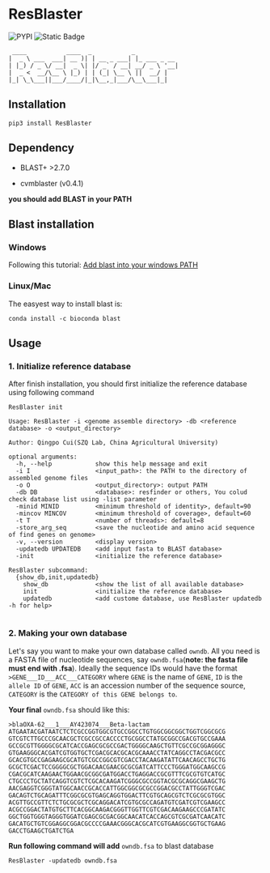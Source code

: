 # ResBlaster

![PYPI](https://img.shields.io/pypi/v/ResBlaster)
![Static Badge](https://img.shields.io/badge/OS-_Windows_%7C_Mac_%7C_Linux-steelblue)

```
 ____           ____  _           _
|  _ \ ___  ___| __ )| | __ _ ___| |_ ___ _ __
| |_) / _ \/ __|  _ \| |/ _` / __| __/ _ \ '__|
|  _ <  __/\__ \ |_) | | (_| \__ \ ||  __/ |
|_| \_\___||___/____/|_|\__,_|___/\__\___|_|

```

## Installation
```shell
pip3 install ResBlaster
```

## Dependency

*   BLAST+ >2.7.0

*   cvmblaster (v0.4.1)

**you should add BLAST in your PATH**

## Blast installation

### Windows

Following this tutorial: [Add blast into your windows PATH](http://82.157.185.121:22300/shares/BevQrP0j8EXn76p7CwfheA)

### Linux/Mac

The easyest way to install blast is:
```shell
conda install -c bioconda blast
```

## Usage

### 1. Initialize reference database

After finish installation, you should first initialize the reference database using following command
```shell
ResBlaster init
```

```shell
Usage: ResBlaster -i <genome assemble directory> -db <reference database> -o <output_directory>

Author: Qingpo Cui(SZQ Lab, China Agricultural University)

optional arguments:
  -h, --help            show this help message and exit
  -i I                  <input_path>: the PATH to the directory of assembled genome files
  -o O                  <output_directory>: output PATH
  -db DB                <database>: resfinder or others, You colud check database list using -list parameter
  -minid MINID          <minimum threshold of identity>, default=90
  -mincov MINCOV        <minimum threshold of coverage>, default=60
  -t T                  <number of threads>: default=8
  -store_arg_seq        <save the nucleotide and amino acid sequence of find genes on genome>
  -v, --version         <display version>
  -updatedb UPDATEDB    <add input fasta to BLAST database>
  -init                 <initialize the reference database>

ResBlaster subcommand:
  {show_db,init,updatedb}
    show_db             <show the list of all available database>
    init                <initialize the reference database>
    updatedb            <add custome database, use ResBlaster updatedb -h for help>


```
### 2. Making your own database

Let's say you want to make your own database called `owndb`. All you need is a FASTA file of nucleotide sequences, say `owndb.fsa`(**note: the fasta file must end with .fsa**). Ideally the sequence IDs would have the format `>GENE___ID___ACC___CATEGORY` where `GENE` is the name of `GENE`, `ID` is the `allele ID` of `GENE`, `ACC` is an accession number of the sequence source, `CATEGORY` is the `CATEGORY of this GENE belongs to`.

**Your final** `owndb.fsa` should like this:
```shell
>blaOXA-62___1___AY423074___Beta-lactam
ATGAATACGATAATCTCTCGCCGGTGGCGTGCCGGCCTGTGGCGGCGGCTGGTCGGCGCG
GTCGTCTTGCCCGCAACGCTCGCCGCCACCCCTGCGGCCTATGCGGCCGACGTGCCGAAA
GCCGCGTTGGGGCGCATCACCGAGCGCGCCGACTGGGGCAAGCTGTTCGCCGCGGAGGGC
GTGAAGGGCACGATCGTGGTGCTCGACGCACGCACGCAAACCTATCAGGCCTACGACGCC
GCACGTGCCGAGAAGCGCATGTCGCCGGCGTCGACCTACAAGATATTCAACAGCCTGCTG
GCGCTCGACTCCGGGGCGCTGGACAACGAACGCGCGATCATTCCCTGGGATGGCAAGCCG
CGACGCATCAAGAACTGGAACGCGGCGATGGACCTGAGGACCGCGTTTCGCGTGTCATGC
CTGCCCTGCTATCAGGTCGTCTCGCACAAGATCGGGCGCCGGTACGCGCAGGCGAAGCTG
AACGAGGTCGGGTATGGCAACCGCACCATTGGCGGCGCGCCGGACGCCTATTGGGTCGAC
GACAGTCTGCAGATTTCGGCGCGTGAGCAGGTGGACTTCGTGCAGCGTCTCGCGCGTGGC
ACGTTGCCGTTCTCTGCGCGCTCGCAGGACATCGTGCGCCAGATGTCGATCGTCGAAGCC
ACGCCGGACTATGTGCTTCACGGCAAGACGGGTTGGTTCGTCGACAAGAAGCCCGATATC
GGCTGGTGGGTAGGGTGGATCGAGCGCGACGGCAACATCACCAGCGTCGCGATCAACATC
GACATGCTGTCGGAGGCGGACGCCCCGAAACGGGCACGCATCGTGAAGGCGGTGCTGAAG
GACCTGAAGCTGATCTGA
```
**Run following command will add** `owndb.fsa` to blast database

```shell
ResBlaster -updatedb owndb.fsa
```


